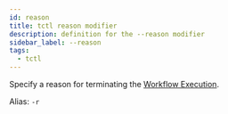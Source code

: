 ```yaml
---
id: reason
title: tctl reason modifier
description: definition for the --reason modifier
sidebar_label: --reason
tags:
  - tctl
---
```


Specify a reason for terminating the [Workflow Execution](/concepts/what-is-a-workflow-execution).

Alias: `-r`
